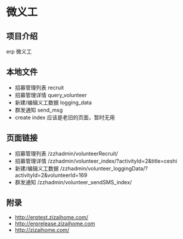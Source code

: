 # 微义工

## 项目介绍

erp 微义工

## 本地文件

- 招募管理列表 recruit
- 招募管理详情 query_volunteer
- 新建/编辑义工数据 logging_data
- 群发通知 send_msg
- create index 应该是老旧的页面，暂时无用

## 页面链接

- 招募管理列表 /zzhadmin/volunteerRecruit/
- 招募管理详情 /zzhadmin/volunteer_index/?activityId=2&title=ceshi
- 新建/编辑义工数据 /zzhadmin/volunteer_loggingData/?activityId=2&volunteerId=169
- 群发通知 /zzhadmin/volunteer_sendSMS_index/

## 附录

- http://erptest.zizaihome.com/
- http://erprelease.zizaihome.com
- http://zizaihome.com/
